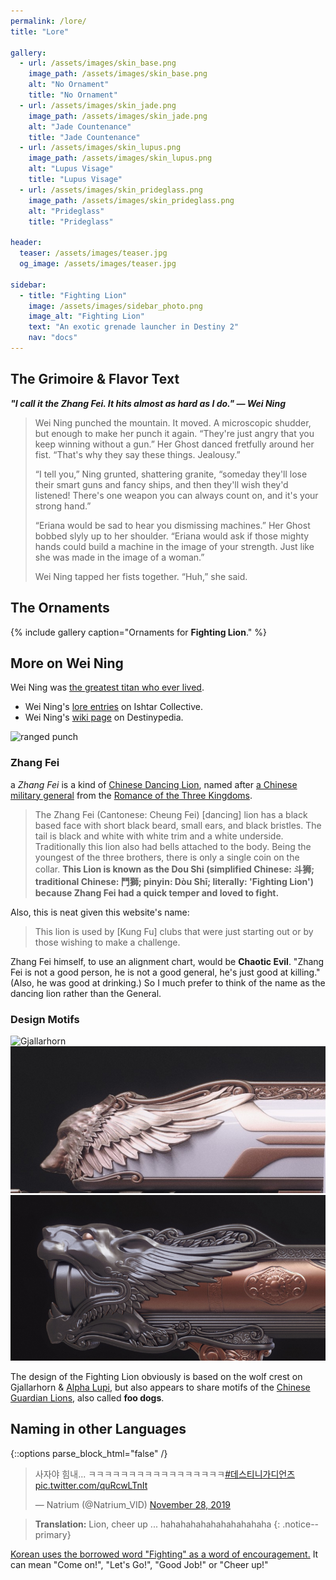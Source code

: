 ```yaml
---
permalink: /lore/
title: "Lore"

gallery:
  - url: /assets/images/skin_base.png
    image_path: /assets/images/skin_base.png
    alt: "No Ornament"
    title: "No Ornament"
  - url: /assets/images/skin_jade.png
    image_path: /assets/images/skin_jade.png
    alt: "Jade Countenance"
    title: "Jade Countenance"
  - url: /assets/images/skin_lupus.png
    image_path: /assets/images/skin_lupus.png
    alt: "Lupus Visage"
    title: "Lupus Visage"
  - url: /assets/images/skin_prideglass.png
    image_path: /assets/images/skin_prideglass.png
    alt: "Prideglass"
    title: "Prideglass"

header:
  teaser: /assets/images/teaser.jpg
  og_image: /assets/images/teaser.jpg

sidebar:
  - title: "Fighting Lion"
    image: /assets/images/sidebar_photo.png
    image_alt: "Fighting Lion"
    text: "An exotic grenade launcher in Destiny 2"
    nav: "docs"
---
```



## The Grimoire & Flavor Text

_**"I call it the Zhang Fei. It hits almost as hard as I do." — Wei Ning**_

> Wei Ning punched the mountain. It moved. A microscopic shudder, but enough to make her punch it again. “They're just angry that you keep winning without a gun.” Her Ghost danced fretfully around her fist. “That's why they say these things. Jealousy.”
>
> “I tell you,” Ning grunted, shattering granite, “someday they'll lose their smart guns and fancy ships, and then they'll wish they'd listened! There's one weapon you can always count on, and it's your strong hand.”
>
> “Eriana would be sad to hear you dismissing machines.” Her Ghost bobbed slyly up to her shoulder. “Eriana would ask if those mighty hands could build a machine in the image of your strength. Just like she was made in the image of a woman.”
>
> Wei Ning tapped her fists together. “Huh,” she said.


## The Ornaments

{% include gallery caption="Ornaments for **Fighting Lion**." %}

## More on Wei Ning
Wei Ning was [the greatest titan who ever lived](https://did-you-reboot.tumblr.com/post/122357474042/drew-this-little-wei-ning-comic-for).

- Wei Ning's [lore entries](https://www.ishtar-collective.net/categories/wei-ning) on Ishtar Collective.
- Wei Ning's [wiki page](https://www.destinypedia.com/Wei_Ning) on Destinypedia.

![ranged punch](https://pbs.twimg.com/media/EMhHxXvUEAAidCg?format=jpg&name=medium)

### Zhang Fei

a _Zhang Fei_ is a kind of [Chinese Dancing Lion](https://en.wikipedia.org/wiki/Lion_dance), named after [a Chinese military general](https://en.wikipedia.org/wiki/Zhang_Fei) from the [Romance of the Three Kingdoms](https://en.wikipedia.org/wiki/Romance_of_the_Three_Kingdoms).

  > The Zhang Fei (Cantonese: Cheung Fei) [dancing] lion has a black based face with short black beard, small ears, and black bristles. The tail is black and white with white trim and a white underside. Traditionally this lion also had bells attached to the body. Being the youngest of the three brothers, there is only a single coin on the collar. **This Lion is known as the Dou Shi (simplified Chinese: 斗狮; traditional Chinese: 鬥獅; pinyin: Dòu Shī; literally: 'Fighting Lion') because Zhang Fei had a quick temper and loved to fight.**

Also, this is neat given this website's name:
  > This lion is used by [Kung Fu] clubs that were just starting out or by those wishing to make a challenge.

Zhang Fei himself, to use an alignment chart, would be **Chaotic Evil**.  "Zhang Fei is not a good person, he is not a good general, he's just good at killing." (Also, he was good at drinking.) So I much prefer to think of the name as the dancing lion rather than the General.

### Design Motifs

![Gjallarhorn](https://cdna.artstation.com/p/assets/images/images/008/142/892/4k/mark-van-haitsma-d1-gjallarhorn.jpg?1510751656)
![gjally profile](/assets/images/design_motifs/gjallyprofile.png)
![lion profile](/assets/images/design_motifs/lionprofile.png)

The design of the Fighting Lion obviously is based on the wolf crest on Gjallarhorn & [Alpha Lupi](http://mikejensen3d.com/portfolio-item/destiny-hunter-crest-alpha-lupi/), but also appears to share motifs of the [Chinese Guardian Lions](https://en.wikipedia.org/wiki/Chinese_guardian_lions), also called **foo dogs**.

## Naming in other Languages
{::options parse_block_html="false" /}

<div class="center">

<blockquote class="twitter-tweet"><p lang="ko" dir="ltr">사자야 힘내... ㅋㅋㅋㅋㅋㅋㅋㅋㅋㅋㅋㅋㅋㅋㅋㅋㅋ<a href="https://twitter.com/hashtag/%EB%8D%B0%EC%8A%A4%ED%8B%B0%EB%8B%88%EA%B0%80%EB%94%94%EC%96%B8%EC%A6%88?src=hash&amp;ref_src=twsrc%5Etfw">#데스티니가디언즈</a> <a href="https://t.co/quRcwLTnIt">pic.twitter.com/quRcwLTnIt</a></p>&mdash; Natrium (@Natrium_VID) <a href="https://twitter.com/Natrium_VID/status/1200025656295227392?ref_src=twsrc%5Etfw">November 28, 2019</a></blockquote> <script async src="https://platform.twitter.com/widgets.js" charset="utf-8"></script>

</div>

>**Translation:** Lion, cheer up ... hahahahahahahahahahaha
{: .notice--primary}

[Korean uses the borrowed word "Fighting" as a word of encouragement.](https://en.wikipedia.org/wiki/Paiting) It can mean "Come on!", "Let's Go!", "Good Job!" or "Cheer up!"

